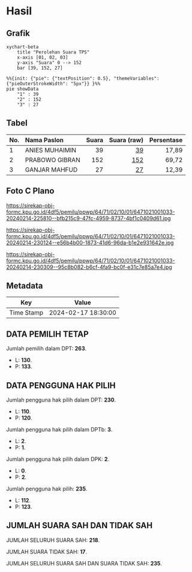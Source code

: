 # Hasil

## Grafik

```mermaid
xychart-beta
    title "Perolehan Suara TPS"
    x-axis [01, 02, 03]
    y-axis "Suara" 0 --> 152
    bar [39, 152, 27]
```

```mermaid
%%{init: {"pie": {"textPosition": 0.5}, "themeVariables": {"pieOuterStrokeWidth": "5px"}} }%%
pie showData
    "1" : 39
    "2" : 152
    "3" : 27
```

## Tabel

| No. | Nama Paslon    | Suara | Suara (raw) | Persentase |
|:--- |:-------------- | -----:| -----------:| ----------:|
| 1   | ANIES MUHAIMIN | 39    | [39][p-1]   | 17,89      |
| 2   | PRABOWO GIBRAN | 152   | [152][p-2]  | 69,72      |
| 3   | GANJAR MAHFUD  | 27    | [27][p-3]   | 12,39      |


[p-1]: https://github.com/gigit-pemilu/pemilu-2024-64-kalimantan-timur/blob/main/pilpres/hitung-suara/sub/64-kalimantan-timur/sub/71-kota-balikpapan/sub/02-balikpapan-barat/sub/1001-baru-ilir/sub/033-tps/sub/paslon-1.txt
[p-2]: https://github.com/gigit-pemilu/pemilu-2024-64-kalimantan-timur/blob/main/pilpres/hitung-suara/sub/64-kalimantan-timur/sub/71-kota-balikpapan/sub/02-balikpapan-barat/sub/1001-baru-ilir/sub/033-tps/sub/paslon-2.txt
[p-3]: https://github.com/gigit-pemilu/pemilu-2024-64-kalimantan-timur/blob/main/pilpres/hitung-suara/sub/64-kalimantan-timur/sub/71-kota-balikpapan/sub/02-balikpapan-barat/sub/1001-baru-ilir/sub/033-tps/sub/paslon-3.txt

## Foto C Plano

https://sirekap-obj-formc.kpu.go.id/4df5/pemilu/ppwp/64/71/02/10/01/6471021001033-20240214-225810--bfb215c9-47fc-4959-8737-4bf1c0409d61.jpg

https://sirekap-obj-formc.kpu.go.id/4df5/pemilu/ppwp/64/71/02/10/01/6471021001033-20240214-230124--e56b4b00-1873-41d6-96da-b1e2e931642e.jpg

https://sirekap-obj-formc.kpu.go.id/4df5/pemilu/ppwp/64/71/02/10/01/6471021001033-20240214-230309--95c8b082-b6cf-4fa9-bc0f-e31c7e85a7e4.jpg


## Metadata

| Key        | Value               |
| ---------- | ------------------- |
| Time Stamp | 2024-02-17 18:30:00 |


## DATA PEMILIH TETAP

Jumlah pemilih dalam DPT: **263**.
 * L: **130**.
 * P: **133**.

## DATA PENGGUNA HAK PILIH

Jumlah pengguna hak pilih dalam DPT: **230**.
 * L: **110**.
 * P: **120**.

Jumlah pengguna hak pilih dalam DPTb: **3**.
 * L: **2**.
 * P: **1**.

Jumlah pengguna hak pilih dalam DPK: **2**.
 * L: **0**.
 * P: **2**.

Jumlah pengguna hak pilih: **235**.
 * L: **112**.
 * P: **123**.

## JUMLAH SUARA SAH DAN TIDAK SAH

JUMLAH SELURUH SUARA SAH: **218**.

JUMLAH SUARA TIDAK SAH: **17**.

JUMLAH SELURUH SUARA SAH DAN SUARA TIDAK SAH: **235**.


